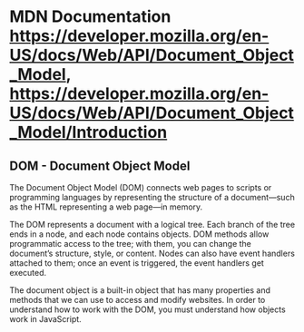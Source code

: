 # MDN Documentation https://developer.mozilla.org/en-US/docs/Web/API/Document_Object_Model, https://developer.mozilla.org/en-US/docs/Web/API/Document_Object_Model/Introduction

## DOM - Document Object Model

The Document Object Model (DOM) connects web pages to scripts or programming languages by representing the structure of a
document—such as the HTML representing a web page—in memory.

The DOM represents a document with a logical tree. Each branch of the tree ends in a node, and each node contains objects.
DOM methods allow programmatic access to the tree; with them, you can change the document’s structure, style, or content.
Nodes can also have event handlers attached to them; once an event is triggered, the event handlers get executed.

The document object is a built-in object that has many properties and methods that we can use to access and modify websites.
In order to understand how to work with the DOM, you must understand how objects work in JavaScript.
